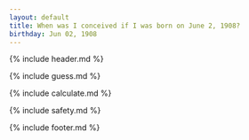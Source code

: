 ```yaml
---
layout: default
title: When was I conceived if I was born on June 2, 1908?
birthday: Jun 02, 1908
---
```


{% include header.md %}

{% include guess.md %}

{% include calculate.md %}

{% include safety.md %}

{% include footer.md %}



